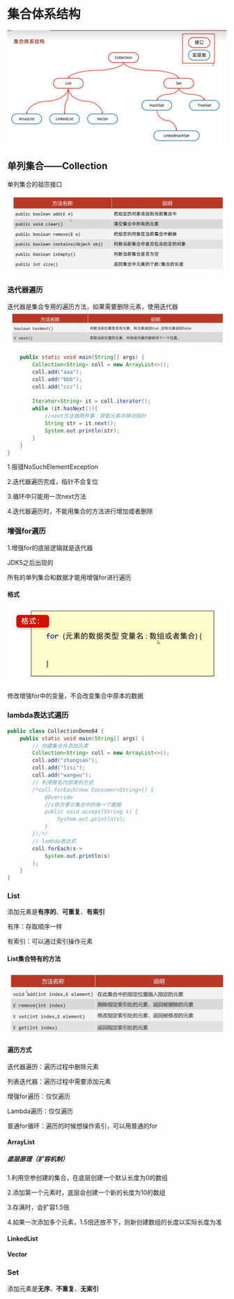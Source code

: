 # 集合体系结构

![集合体系结构](img/集合体系结构.png)

## 单列集合——Collection

单列集合的祖宗接口

![Collection—方法](img/Collection—方法.png)

### 迭代器遍历

迭代器是集合专用的遍历方法，如果需要删除元素，使用迭代器![迭代器](img/迭代器.png)

```java
    public static void main(String[] args) {
        Collection<String> coll = new ArrayList<>();
        coll.add("aaa");
        coll.add("bbb");
        coll.add("ccc");

        Iterator<String> it = coll.iterator();
        while (it.hasNext()){
            //next方法做两件事：获取元素并移动指针
            String str = it.next();
            System.out.println(str);
        }
    }
}
```

1.报错NoSuchElementException

2.迭代器遍历完成，指针不会复位

3.循环中只能用一次next方法

4.迭代器遍历时，不能用集合的方法进行增加或者删除

### 增强for遍历

1.增强for的底层逻辑就是迭代器

JDK5之后出现的

所有的单列集合和数据才能用增强for进行遍历

#### 格式

![增强for](img/增强for.png)

修改增强for中的变量，不会改变集合中原本的数据

### lambda表达式遍历

```java
public class CollectionDemo04 {
    public static void main(String[] args) {
        // 创建集合并添加元素
        Collection<String> coll = new ArrayList<>();
        coll.add("zhangsan");
        coll.add("lisi");
        coll.add("wangwu");
        // 利用匿名内部类的方式
        /*coll.forEach(new Consumer<String>() {
            @Override
            //s依次表示集合中的每一个数据
            public void accept(String s) {
                System.out.println(s);
            }
        });*/
        // lambda表达式
        coll.forEach(s->
            System.out.println(s)
        );
    }
}
```

### List

添加元素是**有序的**、**可重复**、**有索引**

有序：存取顺序一样

有索引：可以通过索引操作元素

#### List集合特有的方法

![List方法](img/List方法.png)

#### 遍历方式

迭代器遍历：遍历过程中删除元素

列表迭代器：遍历过程中需要添加元素

增强for遍历：仅仅遍历

Lambda遍历：仅仅遍历

普通for循环：遍历的时候想操作索引，可以用普通的for

#### ArrayList

##### 底层原理（扩容机制）

1.利用空参创建的集合，在底层创建一个默认长度为0的数组

2.添加第一个元素时，底层会创建一个新的长度为10的数组

3.存满时，会扩容1.5倍

4.如果一次添加多个元素，1.5倍还放不下，则新创建数组的长度以实际长度为准

#### LinkedList

#### Vector

### Set

添加元素是**无序**、**不重复**、**无索引**

